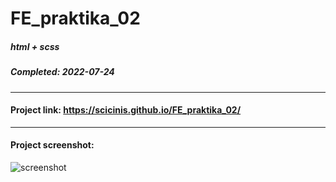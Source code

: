# FE_praktika_02
##### html + scss
##### Completed: 2022-07-24

---

#### Project link: https://scicinis.github.io/FE_praktika_02/

---

#### Project screenshot:
![screenshot](https://user-images.githubusercontent.com/107551364/180639700-a3235ebe-8c0b-4272-b5f6-835a4827a0c9.png)
